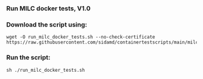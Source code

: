 ### Run MILC docker tests, V1.0 
### Download the script using:
```
wget -O run_milc_docker_tests.sh --no-check-certificate https://raw.githubusercontent.com/sidamd/containertestscripts/main/milc/run_milc_docker_tests.sh
```
### Run the script:
```
sh ./run_milc_docker_tests.sh
```
